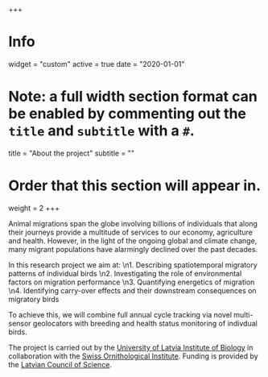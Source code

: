 +++
# Info
widget = "custom"
active = true
date = "2020-01-01"

# Note: a full width section format can be enabled by commenting out the `title` and `subtitle` with a `#`.
title = "About the project"
subtitle = ""

# Order that this section will appear in.
weight = 2
+++
 
Animal migrations span the globe involving billions of individuals that along their journeys provide a multitude of services to our economy, agriculture and health. However, in the light of the ongoing global and climate change, many migrant populations have alarmingly declined over the past decades.
 
In this research project we aim at:  \n1. Describing spatiotemporal migratory patterns of individual birds  \n2. Investigating the role of environmental factors on migration performance   \n3. Quantifying energetics of migration  \n4. Identifying carry-over effects and their downstream consequences on migratory birds
  
To achieve this, we will combine full annual cycle tracking via novel multi-sensor geolocators with breeding and health status monitoring of indivdual birds.
  
  The project is carried out by the [University of Latvia Institute of Biology](http://lubi.lu.lv) in collaboration with the [Swiss Ornithological Institute](http://www.vogelwarte.ch). Funding is provided by the [Latvian Council of Science](https://www.lzp.gov.lv).
  
